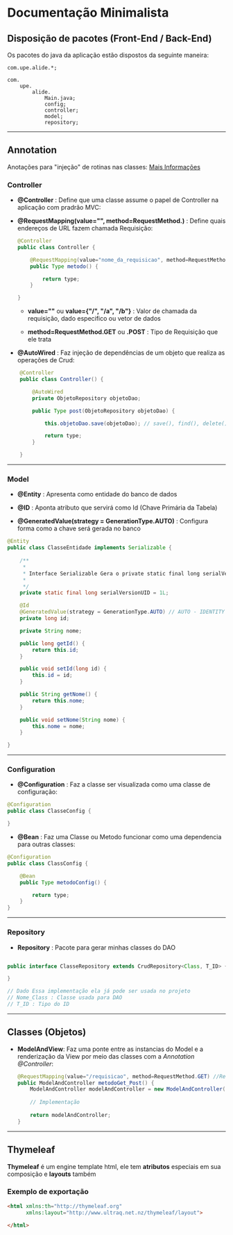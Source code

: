
# Documentação Minimalista

## Disposição de pacotes (Front-End / Back-End)

Os pacotes do java da aplicação estão dispostos da seguinte maneira:

    com.upe.alide.*;

    com.
        upe.
            alide.
                Main.java;
                config;
                controller;
                model;
                repository;


---

## Annotation
Anotações para "injeção" de rotinas nas classes: [Mais Informações](https://pt.wikipedia.org/wiki/Annotation_(java))

### Controller

- **@Controller** : Define que uma classe assume o papel de Controller na aplicação com pradrão MVC:

- **@RequestMapping(value="", method=RequestMethod.)** : Define quais endereços de URL fazem chamada Requisição:

    ```java
    @Controller
    public class Controller {     

        @RequestMapping(value="nome_da_requisicao", method=RequestMethod.) // GET / POST
        public Type metodo() {

            return type;
        }

    }
    ```

    - **value=""** ou **value={"/", "/a", "/b"}** : Valor de chamada da requisição, dado especifico ou vetor de dados

    - **method=RequestMethod.GET** ou **.POST** : Tipo de Requisição que ele trata

* **@AutoWired** : Faz injeção de dependências de um objeto que realiza as operações de Crud:

```java
    @Controller
    public class Controller() {

        @AutoWired
        private ObjetoRepository objetoDao;

        public Type post(ObjetoRepository objetoDao) {

            this.objetoDao.save(objetoDao); // save(), find(), delete()...

            return type;
        }

    }
```

---

### Model

* **@Entity** : Apresenta como entidade do banco de dados

* **@ID** : Aponta atributo que servirá como Id (Chave Primária da Tabela)

* **@GeneratedValue(strategy = GenerationType.AUTO)** : Configura forma como a chave será gerada no banco

```java
@Entity
public class ClasseEntidade implements Serializable {
    
	/**
	 * 
	 * Interface Serializable Gera o private static final long serialVersionUID = 1L;
	 * 
	 */
	private static final long serialVersionUID = 1L;

    @Id
    @GeneratedValue(strategy = GenerationType.AUTO) // AUTO - IDENTITY - SEQUENCE - TABLE
    private long id;

    private String nome;

    public long getId() {
        return this.id;
    }

    public void setId(long id) {
        this.id = id;
    }

    public String getNome() {
        return this.nome;
    }

    public void setNome(String nome) {
        this.nome = nome;
    }

}
```

---

### Configuration

* **@Configuration** : Faz a classe ser visualizada como uma classe de configuração:
```java
@Configuration
public class ClasseConfig {

}
```
* **@Bean** : Faz uma Classe ou Metodo funcionar como uma dependencia para outras classes:
```java
@Configuration
public class ClassConfig {

    @Bean
    public Type metodoConfig() {

        return type;
    }
}
```

---

### Repository

* **Repository** : Pacote para gerar minhas classes do DAO

```java

public interface ClasseRepository extends CrudRepository<Class, T_ID> {

}

// Dado Essa implementação ela já pode ser usada no projeto
// Nome_Class : Classe usada para DAO
// T_ID : Tipo do ID

```

---
## Classes (Objetos)

- **ModelAndView**: Faz uma ponte entre as instancias do Model e a renderização da View por meio das classes com a *Annotation @Controller*:

    ```java
    @RequestMapping(value="/requisicao", method=RequestMethod.GET) //RequestMethod.GET / RequestMethod.POST
    public ModelAndController metodoGet_Post() {
        ModelAndController modelAndController = new ModelAndController("/pagina_de_redirecionamento.html");
        
        // Implementação
        
        return modelAndController;
    }
    ```

---

## Thymeleaf

**Thymeleaf** é um engine template html, ele tem **atributos** especiais em sua composição e **layouts** também

### Exemplo de exportação

```html
<html xmlns:th="http://thymeleaf.org"
      xmlns:layout="http://www.ultraq.net.nz/thymeleaf/layout">

</html>
```